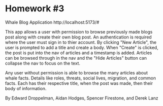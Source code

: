 # Homework #3
Whale Blog Application http://localhost:5173/#

This app allows a user with permission to browse previously made blogs post along with create their own blog post. An authentication is required where the user must sign in to thier account. By clicking "New Article", the user is prompted to add a title and create a body. When "Create" is clicked, the post is put into the nav of articles and a timestamp is added. Articles can be browsed through in the nav and the "Hide Articles" button can collapse the nav to focus on the text.

Any user without permission is able to browse the many articles about whale facts. Details like roles, threats, social lives, migration, and common facts. Each has their respective title, when the post was made, then their body of information.

By Edward Droppelman, Aidan Hodges, Spencer Firestone, and Derek Lanz
